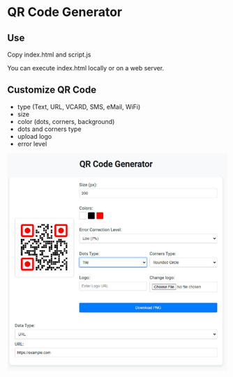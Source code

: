 # QR Code Generator

## Use
Copy index.html and script.js

You can execute index.html locally or on a web server.


## Customize QR Code
- type (Text, URL, VCARD, SMS, eMail, WiFi) 
- size
- color (dots, corners, background)
- dots and corners type
- upload logo
- error level

![Exemplu](screenshot.jpg)